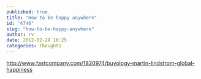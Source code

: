 ```yaml
---
published: true
title: "How to be happy anywhere"
id: "4746"
slug: "how-to-be-happy-anywhere"
author: rv
date: 2012-02-29 16:25
categories: Thoughts
---
```

<a href="http://www.fastcompany.com/1820974/buyology-martin-lindstrom-global-happiness">http://www.fastcompany.com/1820974/buyology-martin-lindstrom-global-happiness</a>